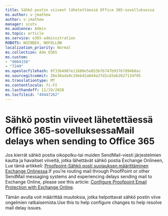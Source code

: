 ```yaml
---
title: Sähkö postin viiveet lähetettäessä Office 365-sovelluksessa
ms.author: v-jmathew
author: v-jmathew
manager: scotv
ms.audience: Admin
ms.topic: article
ms.service: o365-administration
ROBOTS: NOINDEX, NOFOLLOW
localization_priority: Normal
ms.collection: Adm_O365
ms.custom:
- "9004158"
- "7249"
ms.openlocfilehash: 0f33b4987e11680e5e853b7b747b93767094b8ac
ms.sourcegitcommit: 26e36ada9c19eb42a644a37d2cd3eb2627134f05
ms.translationtype: MT
ms.contentlocale: fi-FI
ms.lasthandoff: 11/19/2020
ms.locfileid: "49447262"
---
```

# <a name="mail-delays-when-sending-to-office-365"></a><span data-ttu-id="af918-102">Sähkö postin viiveet lähetettäessä Office 365-sovelluksessa</span><span class="sxs-lookup"><span data-stu-id="af918-102">Mail delays when sending to Office 365</span></span>

<span data-ttu-id="af918-103">Jos kierrät sähkö postia oikopolku-tai muiden SendMail-viesti järjestelmien kautta ja havaitset viiveitä, jotka lähettävät sähkö postia Exchange Onlineen, Lue tämä artikkeli: [Proofpoint-Sähkö posti suojauksen määrittäminen Exchange Onlinessa](https://docs.microsoft.com/exchange/troubleshoot/email-delivery/configure-proofpoint-with-exchange).</span><span class="sxs-lookup"><span data-stu-id="af918-103">If you’re routing mail through ProofPoint or other SendMail messaging systems and experiencing delays sending mail to Exchange Online, please see this article: [Configure Proofpoint Email Protection with Exchange Online](https://docs.microsoft.com/exchange/troubleshoot/email-delivery/configure-proofpoint-with-exchange).</span></span>

<span data-ttu-id="af918-104">Tämän avulla voit määrittää muutoksia, jotka helpottavat sähkö postin viive ongelmien ratkaisemista.</span><span class="sxs-lookup"><span data-stu-id="af918-104">Use this to help configure changes to help resolve mail delay issues.</span></span>
